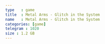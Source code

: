 ```yaml
---
type   : game
title  : Metal Arms - Glitch in the System
name   : Metal Arms - Glitch in the System
categories: [game]
telegram : 1020
size : 1.2 GB
---
```



